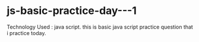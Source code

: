 # js-basic-practice-day---1
Technology Used :  java script. this is basic  java script practice question that i practice today.
